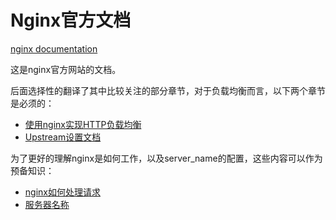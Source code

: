 Nginx官方文档
============

[nginx documentation](http://nginx.org/en/docs/)

这是nginx官方网站的文档。

后面选择性的翻译了其中比较关注的部分章节，对于负载均衡而言，以下两个章节是必须的：

* [使用nginx实现HTTP负载均衡](HTTP_load_balancer.md)
* [Upstream设置文档](upstream_doc.md)

为了更好的理解nginx是如何工作，以及server_name的配置，这些内容可以作为预备知识：

* [nginx如何处理请求](loadbalance/nginx/request_processing.md)
* [服务器名称](loadbalance/nginx/server_name.md)

